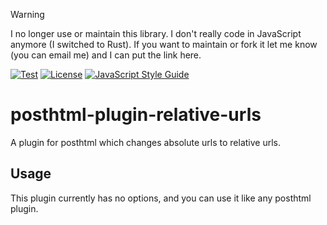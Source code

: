 > [!WARNING]  
> I no longer use or maintain this library. I don't really code in JavaScript anymore (I switched to Rust). If you want to maintain or fork it let me know (you can email me) and I can put the link here.

[![Test](https://github.com/ChocolateLoverRaj/posthtml-plugin-relative-urls/actions/workflows/test.yml/badge.svg)](https://github.com/ChocolateLoverRaj/posthtml-plugin-relative-urls/actions/workflows/test.yml)
[![License](https://badgen.net/github/license/standard/ts-standard)](https://github.com/standard/ts-standard/blob/master/LICENSE)
[![JavaScript Style Guide](https://img.shields.io/badge/code_style-standard-brightgreen.svg)](https://standardjs.com)

# posthtml-plugin-relative-urls
A plugin for posthtml which changes absolute urls to relative urls.


## Usage
This plugin currently has no options, and you can use it like any posthtml plugin.
